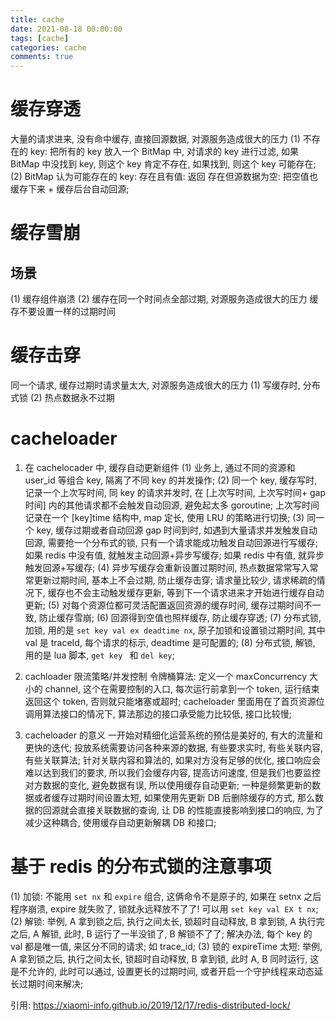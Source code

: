 ```yaml
---
title: cache
date: 2021-08-18 00:00:00
tags: [cache]
categories: cache
comments: true
---
```


# 缓存穿透
大量的请求进来, 没有命中缓存, 直接回源数据, 对源服务造成很大的压力
(1) 不存在的 key: 把所有的 key 放入一个 BitMap 中, 对请求的 key 进行过滤, 如果 BitMap 中没找到 key, 则这个 key 肯定不存在, 如果找到, 则这个 key 可能存在;
(2) BitMap 认为可能存在的 key:
  存在且有值: 返回
  存在但源数据为空: 把空值也缓存下来 + 缓存后台自动回源;

# 缓存雪崩
## 场景
(1) 缓存组件崩溃
(2) 缓存在同一个时间点全部过期, 对源服务造成很大的压力
缓存不要设置一样的过期时间

# 缓存击穿
同一个请求, 缓存过期时请求量太大, 对源服务造成很大的压力
(1) 写缓存时, 分布式锁
(2) 热点数据永不过期

# cacheloader
1. 在 cachelocader 中, 缓存自动更新组件
(1) 业务上, 通过不同的资源和 user_id 等组合 key, 隔离了不同 key 的并发操作;
(2) 同一个 key, 缓存写时, 记录一个上次写时间, 同 key 的请求并发时, 在 [上次写时间, 上次写时间+ gap 时间] 内的其他请求都不会触发自动回源, 避免起太多 goroutine;
上次写时间记录在一个 [key]time 结构中, map 定长, 使用 LRU 的策略进行切换;
(3) 同一个 key, 缓存过期或者自动回源 gap 时间到时, 如遇到大量请求并发触发自动回源, 需要抢一个分布式的锁, 只有一个请求能成功触发自动回源进行写缓存;
如果 redis 中没有值, 就触发主动回源+异步写缓存;
如果 redis 中有值, 就异步触发回源+写缓存;
(4) 异步写缓存会重新设置过期时间, 热点数据常常写入常常更新过期时间, 基本上不会过期, 防止缓存击穿; 请求量比较少, 请求稀疏的情况下, 缓存也不会主动触发缓存更新, 等到下一个请求进来才开始进行缓存自动更新;
(5) 对每个资源位都可灵活配置返回资源的缓存时间, 缓存过期时间不一致, 防止缓存雪崩;
(6) 回源得到空值也照样缓存, 防止缓存穿透;
(7) 分布式锁, 加锁, 用的是 ``set key val ex deadtime nx``, 原子加锁和设置锁过期时间, 其中 val 是 traceId, 每个请求的标示, deadtime 是可配置的;
(8) 分布式锁, 解锁, 用的是 lua 脚本, ``get key `` 和 `` del key ``;

2. cachloader 限流策略/并发控制
令牌桶算法: 定义一个 maxConcurrency 大小的 channel, 这个在需要控制的入口, 每次运行前拿到一个 token, 运行结束返回这个 token, 否则就只能堵塞或超时;
cacheloader 里面用在了首页资源位调用算法接口的情况下, 算法那边的接口承受能力比较低, 接口比较慢;

3. cacheloader 的意义
一开始对精细化运营系统的预估是美好的, 有大的流量和更快的迭代;
投放系统需要访问各种来源的数据, 有些要求实时, 有些关联内容, 有些关联算法; 针对关联内容和算法的, 如果对方没有足够的优化, 接口响应会难以达到我们的要求, 所以我们会缓存内容, 提高访问速度, 但是我们也要监控对方数据的变化, 避免数据有误, 所以使用缓存自动更新; 一种是频繁更新的数据或者缓存过期时间设置太短, 如果使用先更新 DB 后删除缓存的方式, 那么数据的回源就会直接关联数据的查询, 让 DB 的性能直接影响到接口的响应, 为了减少这种耦合, 使用缓存自动更新解耦 DB 和接口;

# 基于 redis 的分布式锁的注意事项
(1) 加锁: 不能用 ``set nx`` 和 ``expire`` 组合, 这俩命令不是原子的, 如果在 setnx 之后程序崩溃, expire 就失败了, 锁就永远释放不了了! 可以用 ``set key val EX t nx``;
(2) 解锁: 举例, A 拿到锁之后, 执行之间太长, 锁超时自动释放, B 拿到锁, A 执行完之后, A 解锁, 此时, B 运行了一半没锁了, B 解锁不了了; 解决办法, 每个 key 的 val 都是唯一值, 来区分不同的请求; 如 trace_id;
(3) 锁的 expireTime 太短: 举例, A 拿到锁之后, 执行之间太长, 锁超时自动释放, B 拿到锁, 此时 A, B 同时运行, 这是不允许的, 此时可以通过, 设置更长的过期时间, 或者开启一个守护线程来动态延长过期时间来解决;

引用:
https://xiaomi-info.github.io/2019/12/17/redis-distributed-lock/
